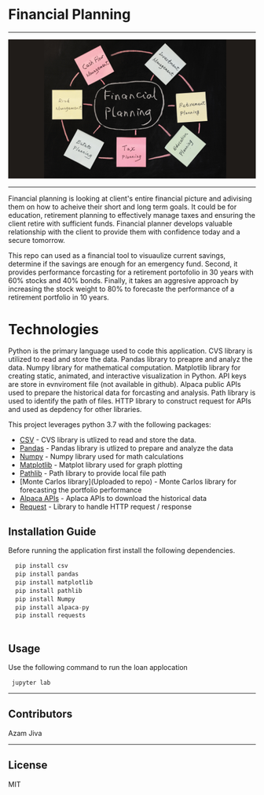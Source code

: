 # Financial Planning
-----------


![Finanl Planning](Images/FP.png)

-----------


Financial planning is looking at client's entire financial picture and adivising them on how to acheive their short and long term goals. It could be for education, retirement planning to effectively manage taxes and ensuring the client retire with sufficient funds. Financial planner develops valuable relationship with the client to provide them with confidence today and a secure tomorrow. 

This repo can used as a financial tool to visuaulize current savings, determine if the savings are enough for an emergency fund. Second, it provides performance forcasting for a retirement portofolio in 30 years with 60% stocks and 40% bonds. Finally, it takes an aggresive approach by increasing the stock weight to 80% to forecaste the performance of a retirement portfolio in 10 years. 


# Technologies

Python is the primary language used to code this application. CVS library is utilized to read and store the data. Pandas library to preapre and analyz the data. 
Numpy library for mathematical computation. Matplotlib library for creating static, animated, and interactive visualization in Python. API keys are store in evnviroment file (not available in github). Alpaca public APIs used to prepare the historical data for forcasting and analysis. Path library is used to identify the path of files. HTTP library to construct request for APIs and used as depdency for other libraries. 


This project leverages python 3.7 with the following packages:

* [CSV](https://docs.python.org/3/library/csv.html) - CVS library is utlized to read and store the data.
* [Pandas](https://github.com/pandas-dev/pandas) - Pandas library is utlized to prepare and analyze the data
* [Numpy](https://numpy.org/doc/stable/user/whatisnumpy.html) - Numpy library used for math calculations
* [Matplotlib](https://matplotlib.org/stable/index.html) -  Matplot library used for graph plotting
* [Pathlib](https://docs.python.org/3/library/pathlib.html) - Path library to provide local file path
* [Monte Carlos library](Uploaded to repo) - Monte Carlos library for forecasting the portfolio performance 
* [Alpaca APIs](https://alpaca.markets/) - Aplaca APIs to download the historical data 
* [Request](https://pypi.org/project/requests/) - Library to handle HTTP request / response

## Installation Guide


Before running the application first install the following dependencies.

```python
  pip install csv
  pip install pandas
  pip install matplotlib
  pip install pathlib
  pip install Numpy
  pip install alpaca-py
  pip install requests
  
```

## Usage

Use the following command to run the loan applocation

```git to the directory and type
 jupyter lab
```

---

## Contributors

Azam Jiva

---

## License

MIT








